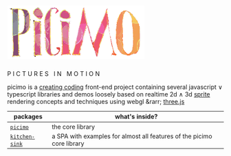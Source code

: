 # ![picimo](./picimo.png)

P I C T U R E S &nbsp; I N &nbsp; M O T I O N

picimo is a [creating coding](https://en.wikipedia.org/wiki/Creative_coding) front-end project containing several javascript &or; typescript libraries and demos
loosely based on realtime 2d &and; 3d [sprite](https://en.wikipedia.org/wiki/Sprite_(computer_graphics)) rendering concepts and techniques using webgl &rarr; [three.js](https://threejs.org)

| packages | what's inside? |
|-----------|-------------|
| [`picimo`](packages/picimo/) | the core library |
| [`kitchen-sink`](packages/kitchen-sink/) | a SPA with examples for almost all features of the picimo core library |
